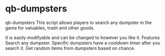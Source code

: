 # qb-dumpsters
qb-dumpsters This script allows players to search any dumpster in the game for valuables, trash and other goods. 

It is easily modifyable and can be changed to however you like it.  Features Search any dumpster. Specific dumpsters have a cooldown timer after you search it. Get random items from dumpsters based on chance.
